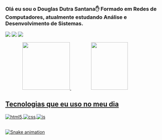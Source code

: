 ### Olá eu sou o Douglas Dutra Santana✋ Formado em Redes de Computadores, atualmente estudando Análise e Desenvolvimento de Sistemas.
  <a href="https://instagram.com/dougdsantana" target="_blank"><img src="https://img.shields.io/badge/-Instagram-%23E4405F?style=for-the-badge&logo=instagram&logoColor=white" target="_blank"></a>
  <a href = "mailto:douglasdsantana@gmail.com"><img src="https://img.shields.io/badge/-Gmail-%23333?style=for-the-badge&logo=gmail&logoColor=white" target="_blank"></a>
  <a href="https://www.linkedin.com/in/douglasdsantana" target="_blank"><img src="https://img.shields.io/badge/-LinkedIn-%230077B5?style=for-the-badge&logo=linkedin&logoColor=white" target="_blank"></a> 
<div align="center">
  <a href="https://github.com/douglasdsantana">
  <img height="150em" src="https://github-readme-stats.vercel.app/api?username=douglasdsantana&show_icons=true&theme=dracula&include_all_commits=true&count_private=true"/>
  <img height="150em" width="48%" src="https://github-readme-stats.vercel.app/api/top-langs/?username=douglasdsantana&layout=compact&langs_count=7&theme=radical"/>
</div>

  ## Tecnologias que eu uso no meu dia

<div style="display: inline_block">
  <img align="center" alt="html5" src="https://img.shields.io/badge/HTML5-E34F26?style=for-the-badge&logo=html5&logoColor=white" />
  <img align="center" alt="css" src="https://img.shields.io/badge/CSS3-1572B6?style=for-the-badge&logo=css3&logoColor=white" />
  <img align="center" alt="js" src="https://img.shields.io/badge/JavaScript-F7DF1E?style=for-the-badge&logo=javascript&logoColor=black" />
  </div>
  <br>
  

  ![Snake animation](https://github.com/douglasdsantana/douglasdsantana/blob/output/github-contribution-grid-snake.svg)

